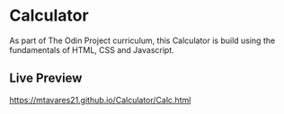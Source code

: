 # Calculator

As part of The Odin Project curriculum, this Calculator is build using the fundamentals of HTML, CSS and Javascript.

## Live Preview
https://mtavares21.github.io/Calculator/Calc.html
